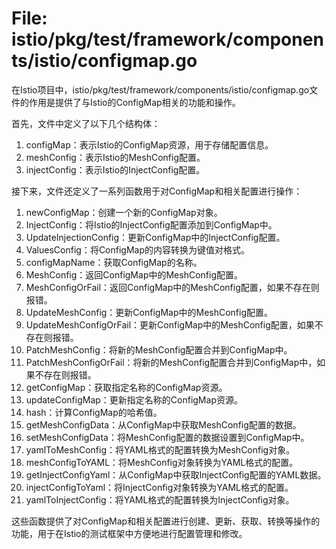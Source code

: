 # File: istio/pkg/test/framework/components/istio/configmap.go

在Istio项目中，istio/pkg/test/framework/components/istio/configmap.go文件的作用是提供了与Istio的ConfigMap相关的功能和操作。

首先，文件中定义了以下几个结构体：

1. configMap：表示Istio的ConfigMap资源，用于存储配置信息。
2. meshConfig：表示Istio的MeshConfig配置。
3. injectConfig：表示Istio的InjectConfig配置。

接下来，文件还定义了一系列函数用于对ConfigMap和相关配置进行操作：

1. newConfigMap：创建一个新的ConfigMap对象。
2. InjectConfig：将Istio的InjectConfig配置添加到ConfigMap中。
3. UpdateInjectionConfig：更新ConfigMap中的InjectConfig配置。
4. ValuesConfig：将ConfigMap的内容转换为键值对格式。
5. configMapName：获取ConfigMap的名称。
6. MeshConfig：返回ConfigMap中的MeshConfig配置。
7. MeshConfigOrFail：返回ConfigMap中的MeshConfig配置，如果不存在则报错。
8. UpdateMeshConfig：更新ConfigMap中的MeshConfig配置。
9. UpdateMeshConfigOrFail：更新ConfigMap中的MeshConfig配置，如果不存在则报错。
10. PatchMeshConfig：将新的MeshConfig配置合并到ConfigMap中。
11. PatchMeshConfigOrFail：将新的MeshConfig配置合并到ConfigMap中，如果不存在则报错。
12. getConfigMap：获取指定名称的ConfigMap资源。
13. updateConfigMap：更新指定名称的ConfigMap资源。
14. hash：计算ConfigMap的哈希值。
15. getMeshConfigData：从ConfigMap中获取MeshConfig配置的数据。
16. setMeshConfigData：将MeshConfig配置的数据设置到ConfigMap中。
17. yamlToMeshConfig：将YAML格式的配置转换为MeshConfig对象。
18. meshConfigToYAML：将MeshConfig对象转换为YAML格式的配置。
19. getInjectConfigYaml：从ConfigMap中获取InjectConfig配置的YAML数据。
20. injectConfigToYaml：将InjectConfig对象转换为YAML格式的配置。
21. yamlToInjectConfig：将YAML格式的配置转换为InjectConfig对象。

这些函数提供了对ConfigMap和相关配置进行创建、更新、获取、转换等操作的功能，用于在Istio的测试框架中方便地进行配置管理和修改。

